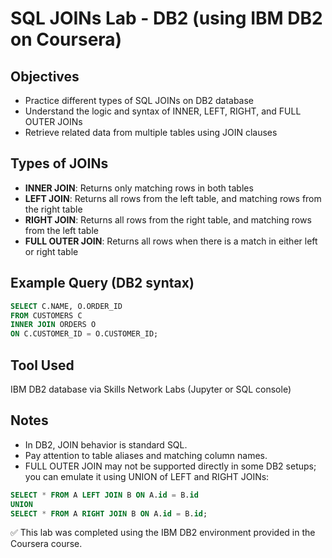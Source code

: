 # SQL JOINs Lab - DB2 (using IBM DB2 on Coursera)

## Objectives
- Practice different types of SQL JOINs on DB2 database
- Understand the logic and syntax of INNER, LEFT, RIGHT, and FULL OUTER JOINs
- Retrieve related data from multiple tables using JOIN clauses

## Types of JOINs

- **INNER JOIN**: Returns only matching rows in both tables
- **LEFT JOIN**: Returns all rows from the left table, and matching rows from the right table
- **RIGHT JOIN**: Returns all rows from the right table, and matching rows from the left table
- **FULL OUTER JOIN**: Returns all rows when there is a match in either left or right table

## Example Query (DB2 syntax)
```sql
SELECT C.NAME, O.ORDER_ID
FROM CUSTOMERS C
INNER JOIN ORDERS O
ON C.CUSTOMER_ID = O.CUSTOMER_ID;
```
## Tool Used
IBM DB2 database via Skills Network Labs (Jupyter or SQL console)

## Notes
- In DB2, JOIN behavior is standard SQL.
- Pay attention to table aliases and matching column names.
- FULL OUTER JOIN may not be supported directly in some DB2 setups; you can emulate it using UNION of LEFT and RIGHT JOINs:

```sql
SELECT * FROM A LEFT JOIN B ON A.id = B.id
UNION
SELECT * FROM A RIGHT JOIN B ON A.id = B.id;
```
✅ This lab was completed using the IBM DB2 environment provided in the Coursera course.
